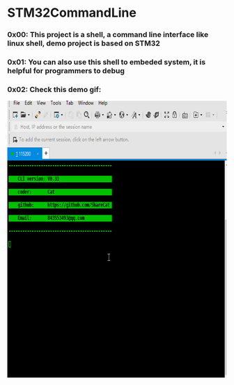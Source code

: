 # STM32CommandLine
### 0x00: This project is a shell, a command line interface like linux shell, demo project is based on STM32
### 0x01: You can also use this shell to embeded system, it is helpful for programmers to debug
### 0x02: Check this demo gif:
<img src="./Doc/demo.gif" width = "669" height = "635" alt="demo.gif" align=center />